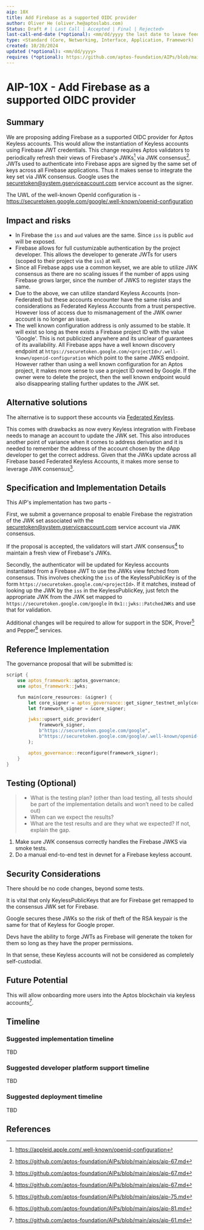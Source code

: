 ```yaml
---
aip: 10X
title: Add Firebase as a supported OIDC provider
author: Oliver He (oliver.he@aptoslabs.com)
Status: Draft # | Last Call | Accepted | Final | Rejected>
last-call-end-date (*optional): <mm/dd/yyyy the last date to leave feedbacks and reviews>
type: <Standard (Core, Networking, Interface, Application, Framework) | Informational | Process>
created: 10/20/2024
updated (*optional): <mm/dd/yyyy>
requires (*optional): https://github.com/aptos-foundation/AIPs/blob/main/aips/aip-67.md https://github.com/aptos-foundation/AIPs/blob/main/aips/aip-61.md 
---
```


# AIP-10X - Add Firebase as a supported OIDC provider

## Summary

We are proposing adding Firebase as a supported OIDC provider for Aptos Keyless accounts.
This would allow the instantiation of Keyless accounts using Firebase JWT credentials.
This change requires Aptos validators to periodically refresh their views of Firebase's JWKs[^jwks] via JWK consensus[^aip-67].
JWTs used to authenticate into Firebase apps are signed by the same set of keys across all Firebase applications.  Thus it makes sense to integrate the key set via JWK consensus.  Google uses the securetoken@system.gserviceaccount.com service account as the signer.

The UWL of the well-known OpenId configuration is - https://securetoken.google.com/google/.well-known/openid-configuration

## Impact and risks

- In Firebase the `iss` and `aud` values are the same.  Since `iss` is public `aud` will be exposed.
- Firebase allows for full custumizable authentication by the project developer.  This allows the developer to generate JWTs for users (scoped to their project via the `iss`) at will.
- Since all Firebase apps use a common keyset, we are able to utilize JWK consensus as there are no scaling issues if the number of apps using Firebase grows larger, since the number of JWKS to register stays the same.  
- Due to the above, we can utilize standard Keyless Accounts (non-Federated) but these accounts encounter have the same risks and considerations as Federated Keyless Accounts from a trust perspective.  However loss of access due to mismanagement of the JWK owner account is no longer an issue.
- The well known configuration address is only assumed to be stable.  It will exist so long as there exists a Firebase project ID with the value 'Google'.  This is not publicized anywhere and its unclear of guarantees of its availability.  All Firebase apps have a well known discovery endpoint at `https://securetoken.google.com/<projectId>/.well-known/openid-configuration` which point to the same JWKS endpoint.  However rather than using a well known configuration for an Aptos project, it makes more sense to use a project ID owned by Google.  If the owner were to delete the project, then the well known endpoint would also disappearing stalling further updates to the JWK set.

## Alternative solutions

The alternative is to support these accounts via [Federated Keyless](https://github.com/aptos-foundation/AIPs/blob/main/aips/aip-96.md).  

This comes with drawbacks as now every Keyless integration with Firebase needs to manage an account to update the JWK set.  This also introduces another point of variance when it comes to address derivation and it is needed to remember the address of the account chosen by the dApp developer to get the correct address.  Given that the JWKs update across all Firebase based Federated Keyless Accounts, it makes more sense to leverage JWK consensus[^aip-67].

## Specification and Implementation Details

This AIP's implementation has two parts -

First, we submit a governance proposal to enable Firebase the registration of the JWK set associated with the securetoken@system.gserviceaccount.com service account via JWK consensus.

If the proposal is accepted, the validators will start JWK consensus[^aip-67] to maintain a fresh view of Firebase's JWKs.

Secondly, the authenticator will be updated for Keyless accounts instantiated from a Firebase JWT to use the JWKs view fetched from consensus.  This involves checking the `iss` of the KeylessPublicKey is of the form `https://securetoken.google.com/<projectId>`. If it matches, instead of looking up the JWK by the `iss` in the KeylessPublicKey, just fetch the appropriate JWK from the JWK set mapped to `https://securetoken.google.com/google` in `0x1::jwks::PatchedJWKs` and use that for validation.

Additional changes will be required to allow for support in the SDK, Prover[^aip-75] and Pepper[^aip-81] services.

## Reference Implementation

The governance proposal that will be submitted is:

```rust
script {
    use aptos_framework::aptos_governance;
    use aptos_framework::jwks;

    fun main(core_resources: &signer) {
        let core_signer = aptos_governance::get_signer_testnet_only(core_resources, @0x1);
        let framework_signer = &core_signer;

        jwks::upsert_oidc_provider(
            framework_signer,
            b"https://securetoken.google.com/google",
            b"https://securetoken.google.com/google/.well-known/openid-configuration"
        );

        aptos_governance::reconfigure(framework_signer);
    }
}
```

## Testing (Optional)

 > - What is the testing plan? (other than load testing, all tests should be part of the implementation details and won’t need to be called out)
 > - When can we expect the results?
 > - What are the test results and are they what we expected? If not, explain the gap.


1. Make sure JWK consensus correctly handles the Firebase JWKS via smoke tests.
2. Do a manual end-to-end test in devnet for a Firebase keyless account.

## Security Considerations

There should be no code changes, beyond some tests.

It is vital that only KeylessPublicKeys that are for Firebase get remapped to the consensus JWK set for Firebase.

Google secures these JWKs so the risk of theft of the RSA keypair is the same for that of Keyless for Google proper.

Devs have the ability to forge JWTs as Firebase will generate the token for them so long as they have the proper permissions.

In that sense, these Keyless accounts will not be considered as completely self-custodial.

## Future Potential

This will allow onboarding more users into the Aptos blockchain via keyless accounts[^aip-61].

## Timeline

### Suggested implementation timeline

TBD
### Suggested developer platform support timeline

TBD

### Suggested deployment timeline

TBD

## References

[^aip-61]: https://github.com/aptos-foundation/AIPs/blob/main/aips/aip-61.md
[^aip-67]: https://github.com/aptos-foundation/AIPs/blob/main/aips/aip-67.md
[^aip-75]: https://github.com/aptos-foundation/AIPs/blob/main/aips/aip-75.md
[^aip-81]: https://github.com/aptos-foundation/AIPs/blob/main/aips/aip-81.md
[^aip-61-recovery]: https://github.com/aptos-foundation/AIPs/blob/main/aips/aip-61.md#recovery-service
[^jwks]: https://appleid.apple.com/.well-known/openid-configuration
